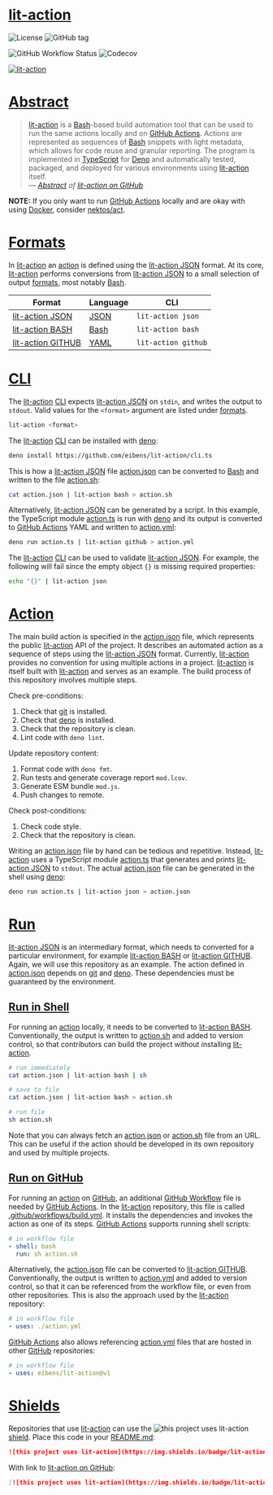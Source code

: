 # [lit-action]

![License][shield license]
![GitHub tag][shield tag]

![GitHub Workflow Status][shield build]
![Codecov][shield codecov]

[![lit-action][shield lit-action]][lit-action on GitHub]

# [Abstract]

> [lit-action] is a [Bash]-based build automation tool that can be used to run
> the same actions locally and on [GitHub Actions]. Actions are represented as
> sequences of [Bash] snippets with light metadata, which allows for code reuse
> and granular reporting. The program is implemented in [TypeScript] for [Deno]
> and automatically tested, packaged, and deployed for various environments
> using [lit-action] itself.
> <br/><cite>— [Abstract] of [lit-action on GitHub]</cite>

**NOTE:** If you only want to run [GitHub Actions] locally and are okay with
using [Docker], consider [nektos/act](https://github.com/nektos/act).

# [Formats]

In [lit-action] an [action] is defined using the [lit-action JSON] format. At
its core, [lit-action] performs conversions from [lit-action JSON] to a small
selection of output [formats], most notably [Bash].

| Format              | Language | CLI                 |
| ------------------- | -------- | ------------------- |
| [lit-action JSON]   | [JSON]   | `lit-action json`   |
| [lit-action BASH]   | [Bash]   | `lit-action bash`   |
| [lit-action GITHUB] | [YAML]   | `lit-action github` |

# [CLI]

The [lit-action] [CLI] expects [lit-action JSON] on `stdin`, and writes the
output to `stdout`. Valid values for the `<format>` argument are listed under
[formats].

```sh
lit-action <format>
```

The [lit-action] [CLI] can be installed with [deno]:

```sh
deno install https://github.com/eibens/lit-action/cli.ts
```

This is how a [lit-action JSON] file [action.json] can be converted to [Bash]
and written to the file [action.sh]:

```sh
cat action.json | lit-action bash > action.sh
```

Alternatively, [lit-action JSON] can be generated by a script. In this example,
the TypeScript module [action.ts] is run with [deno] and its output is converted
to [GitHub Actions] YAML and written to [action.yml]:

```sh
deno run action.ts | lit-action github > action.yml
```

The [lit-action] [CLI] can be used to validate [lit-action JSON]. For example,
the following will fail since the empty object `{}` is missing required
properties:

```sh
echo "{}" | lit-action json
```

# [Action]

The main build action is specified in the [action.json] file, which represents
the public [lit-action] API of the project. It describes an automated action as
a sequence of steps using the [lit-action JSON] format. Currently, [lit-action]
provides no convention for using multiple actions in a project. [lit-action] is
itself built with [lit-action] and serves as an example. The build process of
this repository involves multiple steps.

Check pre-conditions:

1. Check that [git] is installed.
2. Check that [deno] is installed.
3. Check that the repository is clean.
4. Lint code with `deno lint`.

Update repository content:

1. Format code with `deno fmt`.
2. Run tests and generate coverage report `mod.lcov`.
3. Generate ESM bundle `mod.js`.
4. Push changes to remote.

Check post-conditions:

1. Check code style.
2. Check that the repository is clean.

Writing an [action.json] file by hand can be tedious and repetitive. Instead,
[lit-action] uses a TypeScript module [action.ts] that generates and prints
[lit-action JSON] to `stdout`. The actual [action.json] file can be generated in
the shell using [deno]:

```sh
deno run action.ts | lit-action json > action.json
```

# [Run]

[lit-action JSON] is an intermediary format, which needs to converted for a
particular environment, for example [lit-action BASH] or [lit-action GITHUB].
Again, we will use this repository as an example. The action defined in
[action.json] depends on [git] and [deno]. These dependencies must be guaranteed
by the environment.

## [Run in Shell]

For running an [action] locally, it needs to be converted to [lit-action BASH].
Conventionally, the output is written to [action.sh] and added to version
control, so that contributors can build the project without installing
[lit-action].

```sh
# run immediately
cat action.json | lit-action bash | sh

# save to file
cat action.json | lit-action bash > action.sh

# run file
sh action.sh
```

Note that you can always fetch an [action.json] or [action.sh] file from an URL.
This can be useful if the action should be developed in its own repository and
used by multiple projects.

## [Run on GitHub]

For running an [action] on [GitHub], an additional [GitHub Workflow] file is
needed by [GitHub Actions]. In the [lit-action] repository, this file is called
[.github/workflows/build.yml]. It installs the dependencies and invokes the
action as one of its steps. [GitHub Actions] supports running shell scripts:

```yml
# in workflow file
- shell: bash
  run: sh action.sh
```

Alternatively, the [action.json] file can be converted to [lit-action GITHUB].
Conventionally, the output is written to [action.yml] and added to version
control, so that it can be referenced from the workflow file, or even from other
repositories. This is also the approach used by the [lit-action] repository:

```yml
# in workflow file
- uses: ./action.yml
```

[GitHub Actions] also allows referencing [action.yml] files that are hosted in
other [GitHub] repositories:

```yml
# in workflow file
- uses: eibens/lit-action@v1
```

# [Shields]

Repositories that use [lit-action] can use the
![this project uses lit-action](https://img.shields.io/badge/lit-action-%23ff0266)
[shield](https://shields.io). Place this code in your [README.md](README.md):

```md
![this project uses lit-action](https://img.shields.io/badge/lit-action-%23ff0266)
```

With link to [lit-action on GitHub]:

```md
[![this project uses lit-action](https://img.shields.io/badge/lit-action-%23ff0266)](https://github.com/eibens/lit-action)
```

<!-- external links -->

[TypeScript]: https://www.typescriptlang.org
[lit-action on GitHub]: https://github.com/eibens/lit-action
[lit-action on deno.land]: https://deno.land/x/lit-action
[Deno]: https://deno.land
[Docker]: https://www.docker.com/
[Git]: https://git-scm.com
[JSON]: https://en.wikipedia.org/wiki/JSON
[YAML]: https://yaml.org/
[Bash]: https://en.wikipedia.org/wiki/Bash_(Unix_shell)
[GitHub]: https://github.com
[GitHub Actions]: https://github.com/features/actions
[GitHub Workflow]: https://docs.github.com/en/actions/reference/workflow-syntax-for-github-actions

<!-- internal links -->

[shield lit-action]: https://img.shields.io/badge/lit-action-%23ff0266
[shield codecov]: https://img.shields.io/codecov/c/github/eibens/lit-action
[shield license]: https://img.shields.io/github/license/eibens/lit-action
[shield tag]: https://img.shields.io/github/v/tag/eibens/lit-action
[shield build]: https://img.shields.io/github/workflow/status/eibens/lit-action/build
[lit-action JSON]: json.ts
[lit-action Bash]: bash.ts
[lit-action GitHub]: github.ts
[action.json]: action.json
[action.ts]: action.ts
[action.yml]: action.yml
[action.sh]: actions.sh
[README]: README.md
[.github/workflows/build.yml]: .github/workflows/build.yml

<!-- document links -->

[lit-action]: #lit-action
[conversions]: #conversions
[overview]: #Overview
[formats]: #formats
[abstract]: #abstract
[action]: #action
[run]: #run
[run in shell]: #run-in-shell
[run on github]: #run-on-github
[shields]: #shields
[CLI]: #CLI
[Install]: #install
[CLI Examples]: #cli-examples
